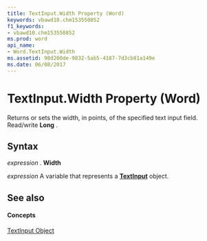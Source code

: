 ```yaml
---
title: TextInput.Width Property (Word)
keywords: vbawd10.chm153550852
f1_keywords:
- vbawd10.chm153550852
ms.prod: word
api_name:
- Word.TextInput.Width
ms.assetid: 98d200de-9832-5ab5-4187-7d3cb81a149e
ms.date: 06/08/2017
---
```



# TextInput.Width Property (Word)

Returns or sets the width, in points, of the specified text input field. Read/write  **Long** .


## Syntax

 _expression_ . **Width**

 _expression_ A variable that represents a **[TextInput](textinput-object-word.md)** object.


## See also


#### Concepts


[TextInput Object](textinput-object-word.md)

